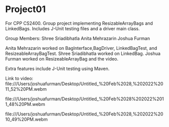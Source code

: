 # Project01
For CPP CS2400. Group project implementing ResizableArrayBags and LinkedBags. Includes J-Unit testing files and a driver main class.

Group Members:
Shree Sriadibhatla
Anita Mehrazarin
Joshua Furman

Anita Mehrazarin worked on BagInterface,BagDriver, LinkedBagTest, and ResizeableArrayBagTest.
Shree Sriadibhatla worked on LinkedBag.
Joshua Furman worked on ResizeableArrayBag and the video.

Extra features include J-Unit testing using Maven.

Link to video:
file:///Users/joshuafurman/Desktop/Untitled_%20Feb%2028,%202022%2011_52%20PM.webm

file:///Users/joshuafurman/Desktop/Untitled_%20Feb%2028%202022%2011_48%20PM.webm

file:///Users/joshuafurman/Desktop/Untitled_%20Feb%2028,%202022%2010_49%20PM.webm


